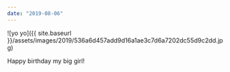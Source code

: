 ```yaml
---
date: "2019-08-06"
---
```


![yo yo]({{ site.baseurl }}/assets/images/2019/536a6d457add9d16a1ae3c7d6a7202dc55d9c2dd.jpg)

Happy birthday my big girl!
